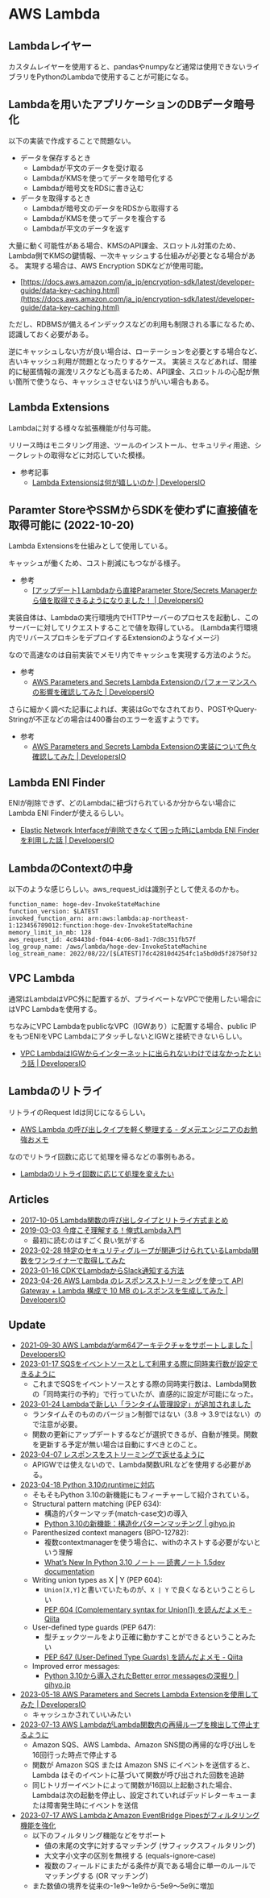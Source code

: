 # AWS Lambda

## Lambdaレイヤー

カスタムレイヤーを使用すると、pandasやnumpyなど通常は使用できないライブラリをPythonのLambdaで使用することが可能になる。

## Lambdaを用いたアプリケーションのDBデータ暗号化

以下の実装で作成することで問題ない。

- データを保存するとき
  - Lambdaが平文のデータを受け取る
  - LambdaがKMSを使ってデータを暗号化する
  - Lambdaが暗号文をRDSに書き込む
- データを取得するとき
  - Lambdaが暗号文のデータをRDSから取得する
  - LambdaがKMSを使ってデータを複合する
  - Lambdaが平文のデータを返す

大量に動く可能性がある場合、KMSのAPI課金、スロットル対策のため、Lambda側でKMSの鍵情報、一次キャッシュする仕組みが必要となる場合がある。
実現する場合は、AWS Encryption SDKなどが使用可能。

- [https://docs.aws.amazon.com/ja_jp/encryption-sdk/latest/developer-guide/data-key-caching.html](https://docs.aws.amazon.com/ja_jp/encryption-sdk/latest/developer-guide/data-key-caching.html)

ただし、RDBMSが備えるインデックスなどの利用も制限される事になるため、認識しておく必要がある。

逆にキャッシュしない方が良い場合は、ローテーションを必要とする場合など、古いキャッシュ利用が問題となったりするケース。
実装ミスなどあれば、間接的に秘匿情報の漏洩リスクなども高まるため、API課金、スロットルの心配が無い箇所で使うなら、キャッシュさせないほうがいい場合もある。

## Lambda Extensions

Lambdaに対する様々な拡張機能が付与可能。

リリース時はモニタリング用途、ツールのインストール、セキュリティ用途、シークレットの取得などに対応していた模様。

- 参考記事
  - [Lambda Extensionsは何が嬉しいのか | DevelopersIO](https://dev.classmethod.jp/articles/cons-of-lambda-extensions/)

## Paramter StoreやSSMからSDKを使わずに直接値を取得可能に (2022-10-20)

Lambda Extensionsを仕組みとして使用している。

キャッシュが働くため、コスト削減にもつながる様子。

- 参考
  - [[アップデート] Lambdaから直接Parameter Store/Secrets Managerから値を取得できるようになりました！ | DevelopersIO](https://dev.classmethod.jp/articles/lambda-get-paramater/)

実装自体は、Lambdaの実行環境内でHTTPサーバーのプロセスを起動し、このサーバーに対してリクエストすることで値を取得している。
(Lambda実行環境内でリバースプロキシをデプロイするExtensionのようなイメージ)

なので高速なのは自前実装でメモリ内でキャッシュを実現する方法のようだ。

- 参考
  - [AWS Parameters and Secrets Lambda Extensionのパフォーマンスへの影響を確認してみた | DevelopersIO](https://dev.classmethod.jp/articles/aws-parameters-and-secrets-lambda-extension-performance/)


さらに細かく調べた記事によれば、実装はGoでなされており、POSTやQuery-Stringが不正などの場合は400番台のエラーを返すようです。

- 参考
  - [AWS Parameters and Secrets Lambda Extensionの実装について色々確認してみた | DevelopersIO](https://dev.classmethod.jp/articles/investigation-parameters-and-secrets-lambda-extension-impl/)

## Lambda ENI Finder

ENIが削除できず、どのLambdaに紐づけられているか分からない場合にLambda ENI Finderが使えるらしい。

- [Elastic Network Interfaceが削除できなくて困った時にLambda ENI Finderを利用した話 | DevelopersIO](https://dev.classmethod.jp/articles/try-delete-lambda-eni-with-lambda-eni-finder/)

## LambdaのContextの中身

以下のような感じらしい。aws_request_idは識別子として使えるのかも。

```
function_name: hoge-dev-InvokeStateMachine
function_version: $LATEST
invoked_function_arn: arn:aws:lambda:ap-northeast-1:123456789012:function:hoge-dev-InvokeStateMachine
memory_limit_in_mb: 128
aws_request_id: 4c8443bd-f044-4c06-8ad1-7d8c351fb57f
log_group_name: /aws/lambda/hoge-dev-InvokeStateMachine
log_stream_name: 2022/08/22/[$LATEST]7dc42810d4254fc1a5bd0d5f28750f32
```

## VPC Lambda

通常はLambdaはVPC外に配置するが、プライベートなVPCで使用したい場合にはVPC Lambdaを使用する。

ちなみにVPC LambdaをpublicなVPC（IGWあり）に配置する場合、public IPをもつENIをVPC LambdaにアタッチしないとIGWと接続できないらしい。

- [VPC LambdaはIGWからインターネットに出られないわけではなかったという話 | DevelopersIO](https://dev.classmethod.jp/articles/lambda-vpc-with-global-address/)

## Lambdaのリトライ

リトライのRequest Idは同じになるらしい。

- [AWS Lambda の呼び出しタイプを軽く整理する - ダメ元エンジニアのお勉強おメモ](https://rasp.hateblo.jp/entry/2022/06/18/181511)

なのでリトライ回数に応じて処理を帰るなどの事例もある。

- [Lambdaのリトライ回数に応じて処理を変えたい](https://zenn.dev/shimo_s3/articles/c2895880138d19)

## Articles

- [2017-10-05 Lambda関数の呼び出しタイプとリトライ方式まとめ](https://dev.classmethod.jp/articles/lambda-idempotency/)
- [2019-03-03 今度こそ理解する！俺式Lambda入門](https://dev.classmethod.jp/articles/lambda-my-first-step/)
  - 最初に読むのはすごく良い気がする
- [2023-02-28 特定のセキュリティグループが関連づけられているLambda関数をワンライナーで取得してみた](https://dev.classmethod.jp/articles/sg-used-by-lambda/)
- [2023-01-16 CDKでLambdaからSlack通知する方法](https://dev.classmethod.jp/articles/awscdk-costexplorer-notify-to-slack/)
- [2023-04-26 AWS Lambda のレスポンスストリーミングを使って API Gateway + Lambda 構成で 10 MB のレスポンスを生成してみた | DevelopersIO](https://dev.classmethod.jp/articles/aws-lambda-response-streaming-api-gateway/)

## Update

- [2021-09-30 AWS Lambdaがarm64アーキテクチャをサポートしました | DevelopersIO](https://dev.classmethod.jp/articles/aws-lambda-graviton2/)
- [2023-01-17 SQSをイベントソースとして利用する際に同時実行数が設定できるように](https://dev.classmethod.jp/articles/update-aws-lambda-event-source-amazon-sqs-concurrency/)
  - これまでSQSをイベントソースとする際の同時実行数は、Lambda関数の「同時実行の予約」で行っていたが、直感的に設定が可能になった。
- [2023-01-24 Lambdaで新しい「ランタイム管理設定」が追加されました](https://dev.classmethod.jp/articles/aws-lambda-supports-runtime-management-controls/)
  - ランタイムそのもののバージョン制御ではない（3.8 -> 3.9ではない）ので注意が必要。
  - 関数の更新にアップデートするなどが選択できるが、自動が推奨。関数を更新する予定が無い場合は自動にすべきとのこと。
- [2023-04-07 レスポンスをストリーミングで返せるように](https://dev.classmethod.jp/articles/aws-lambda-can-streaming-response/)
  - APIGWでは使えないので、Lambda関数URLなどを使用する必要がある。
- [2023-04-18 Python 3.10のruntimeに対応](https://aws.amazon.com/jp/blogs/compute/python-3-10-runtime-now-available-in-aws-lambda/)
  - そもそもPython 3.10の新機能にもフィーチャーして紹介されている。
  - Structural pattern matching (PEP 634):
    - 構造的パターンマッチ(match-case文)の導入
    - [Python 3.10の新機能：構造化パターンマッチング | gihyo.jp](https://gihyo.jp/article/2022/07/monthly-python-2207)
  - Parenthesized context managers (BPO-12782):
    - 複数contextmanagerを使う場合に、withのネストする必要がないという理解
    - [What’s New In Python 3.10 ノート — 読書ノート 1.5dev documentation](https://showa-yojyo.github.io/notebook/python-3.10.html#parenthesized-context-managers)
  - Writing union types as X | Y (PEP 604):
    - `Union[X,Y]`と書いていたものが、`X | Y` で良くなるということらしい
    - [PEP 604 (Complementary syntax for Union[]) を読んだよメモ - Qiita](https://qiita.com/tk0miya/items/613221c7707102591215)
  - User-defined type guards (PEP 647):
    - 型チェックツールをより正確に動かすことができるということみたい
    - [PEP 647 (User-Defined Type Guards) を読んだよメモ - Qiita](https://qiita.com/tk0miya/items/1b093c2eee7668fffb62)
  - Improved error messages:
    - [Python 3.10から導入されたBetter error messagesの深掘り | gihyo.jp](https://gihyo.jp/article/2022/12/monthly-python-2212)
- [2023-05-18 AWS Parameters and Secrets Lambda Extensionを使用してみた | DevelopersIO](https://dev.classmethod.jp/articles/aws-parameters-and-secrets-lambda-extension/)
  - キャッシュかされていいみたい
- [2023-07-13 AWS LambdaがLambda関数内の再帰ループを検出して停止するように](https://aws.amazon.com/jp/about-aws/whats-new/2023/07/aws-lambda-detects-recursive-loops-lambda-functions/)
  - Amazon SQS、AWS Lambda、Amazon SNS間の再帰的な呼び出しを16回行った時点で停止する
  - 関数が Amazon SQS または Amazon SNS にイベントを送信すると、Lambda はそのイベントに基づいて関数が呼び出された回数を追跡
  - 同じトリガーイベントによって関数が16回以上起動された場合、Lambdaは次の起動を停止し、設定されていればデッドレターキューまたは障害発生時にイベントを送信
- [2023-07-17 AWS LambdaとAmazon EventBridge Pipesがフィルタリング機能を強化](https://aws.amazon.com/jp/about-aws/whats-new/2023/07/aws-lambda-eventbridge-pipes-enhanced-filtering/)
  - 以下のフィルタリング機能などをサポート
    - 値の末尾の文字に対するマッチング (サフィックスフィルタリング)
    - 大文字小文字の区別を無視する (equals-ignore-case)
    - 複数のフィールドにまたがる条件が真である場合に単一のルールでマッチングする (OR マッチング) 
  - また数値の境界を従来の-1e9～1e9から-5e9～5e9に増加